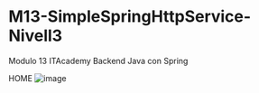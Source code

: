 # M13-SimpleSpringHttpService-Nivell3
Modulo 13 ITAcademy Backend Java con Spring

HOME
![image](https://user-images.githubusercontent.com/77668181/125770961-ef7a9924-eadc-4111-b271-9addc054c3a0.png)

